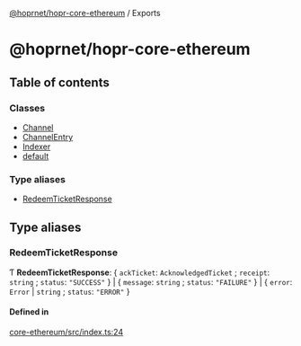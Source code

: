 [@hoprnet/hopr-core-ethereum](README.md) / Exports

# @hoprnet/hopr-core-ethereum

## Table of contents

### Classes

- [Channel](classes/Channel.md)
- [ChannelEntry](classes/ChannelEntry.md)
- [Indexer](classes/Indexer.md)
- [default](classes/default.md)

### Type aliases

- [RedeemTicketResponse](modules.md#redeemticketresponse)

## Type aliases

### RedeemTicketResponse

Ƭ **RedeemTicketResponse**: { `ackTicket`: `AcknowledgedTicket` ; `receipt`: `string` ; `status`: ``"SUCCESS"``  } \| { `message`: `string` ; `status`: ``"FAILURE"``  } \| { `error`: `Error` \| `string` ; `status`: ``"ERROR"``  }

#### Defined in

[core-ethereum/src/index.ts:24](https://github.com/hoprnet/hoprnet/blob/master/packages/core-ethereum/src/index.ts#L24)

